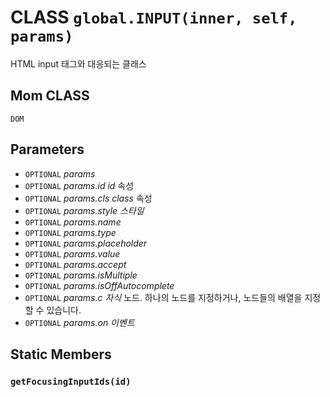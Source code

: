 # CLASS `global.INPUT(inner, self, params)`
HTML input 태그와 대응되는 클래스

## Mom CLASS
`DOM`

## Parameters
* `OPTIONAL` *params*
* `OPTIONAL` *params.id		id* 속성
* `OPTIONAL` *params.cls		class* 속성
* `OPTIONAL` *params.style	스타일*
* `OPTIONAL` *params.name*
* `OPTIONAL` *params.type*
* `OPTIONAL` *params.placeholder*
* `OPTIONAL` *params.value*
* `OPTIONAL` *params.accept*
* `OPTIONAL` *params.isMultiple*
* `OPTIONAL` *params.isOffAutocomplete*
* `OPTIONAL` *params.c		자식* 노드. 하나의 노드를 지정하거나, 노드들의 배열을 지정할 수 있습니다.
* `OPTIONAL` *params.on		이벤트*

## Static Members

### `getFocusingInputIds(id)`
